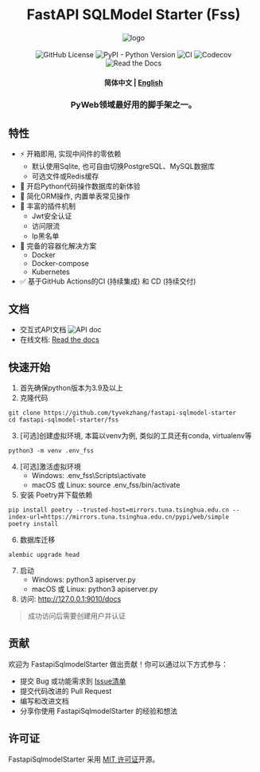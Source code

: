 <div  align="center" style="margin-top: 3%">
   <h1>
     FastAPI SQLModel Starter (Fss)
   </h1>
   <p>
     <img src="https://raw.githubusercontent.com/tyvekzhang/fastapi-sqlmodel-starter/main/docs/source/_static/img/fss.svg" alt="logo" style="vertical-align:middle; margin: 0.5%"/>
   </p>
   <p>
     <img alt="GitHub License" src="https://img.shields.io/github/license/tyvekzhang/fastapi-sqlmodel-starter">
     <img alt="PyPI - Python Version" src="https://img.shields.io/pypi/pyversions/fastapi-sqlmodel-starter">
     <img alt="CI" src="https://github.com/tyvekzhang/fastapi-sqlmodel-starter/actions/workflows/ci.yaml/badge.svg">
     <img alt="Codecov" src="https://img.shields.io/codecov/c/github/tyvekzhang/fastapi-sqlmodel-starter">
     <img alt="Read the Docs" src="https://img.shields.io/readthedocs/fastapi-sqlmodel-starter">
   </p>
   <h4>
      <p>
        <b>简体中文</b> |
        <a href="https://github.com/tyvekzhang/fastapi-sqlmodel-starter/blob/main/docs/README_en.md">English</a>
     </p>
   </h4>
   <h3>
    PyWeb领域最好用的脚手架之一。
   </h3>
</div>


## 特性

- ⚡ 开箱即用, 实现中间件的零依赖
   - 默认使用Sqlite, 也可自由切换PostgreSQL、MySQL数据库
   - 可选文件或Redis缓存
- 🚢 开启Python代码操作数据库的新体验
- 🚀 简化ORM操作, 内置单表常见操作
- 🎨 丰富的插件机制
   - Jwt安全认证
   - 访问限流
   - Ip黑名单
- 🐋 完备的容器化解决方案
  - Docker
  - Docker-compose
  - Kubernetes
- ✅ 基于GitHub Actions的CI (持续集成) 和 CD (持续交付)

## 文档
- 交互式API文档
  <img alt="API doc"  src="https://github.com/tyvekzhang/fastapi-sqlmodel-starter/blob/maindocs/img/api_doc.png">
- 在线文档: [Read the docs](https://fastapi-sqlmodel-starter.readthedocs.io/en/latest/)

## 快速开始
1. 首先确保python版本为3.9及以上
2. 克隆代码
```shell
git clone https://github.com/tyvekzhang/fastapi-sqlmodel-starter
cd fastapi-sqlmodel-starter/fss
```
3. [可选]创建虚拟环境, 本篇以venv为例, 类似的工具还有conda, virtualenv等
```shell
python3 -m venv .env_fss
```
4. [可选]激活虚拟环境
    - Windows: .env_fss\Scripts\activate
    - macOS 或 Linux: source .env_fss/bin/activate
5. 安装 Poetry并下载依赖
```shell
pip install poetry --trusted-host=mirrors.tuna.tsinghua.edu.cn --index-url=https://mirrors.tuna.tsinghua.edu.cn/pypi/web/simple
poetry install
```
6. 数据库迁移
```shell
alembic upgrade head
```
7. 启动
   - Windows: python3 apiserver.py
   - macOS 或 Linux: python3 apiserver.py
8. 访问: http://127.0.0.1:9010/docs
> 成功访问后需要创建用户并认证

## 贡献

欢迎为 FastapiSqlmodelStarter 做出贡献！你可以通过以下方式参与：

- 提交 Bug 或功能需求到 [Issue清单](https://github.com/tyvekzhang/fastapi-sqlmodel-starter/issues)
- 提交代码改进的 Pull Request
- 编写和改进文档
- 分享你使用 FastapiSqlmodelStarter 的经验和想法

## 许可证

FastapiSqlmodelStarter 采用 [MIT 许可证](https://opensource.org/licenses/MIT)开源。
